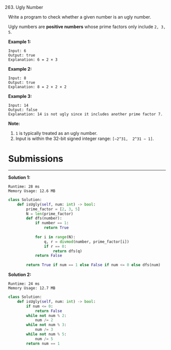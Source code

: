 263. Ugly Number

Write a program to check whether a given number is an ugly number.

Ugly numbers are **positive numbers** whose prime factors only include `2, 3, 5`.

**Example 1:**
```
Input: 6
Output: true
Explanation: 6 = 2 × 3
```

**Example 2:**
```
Input: 8
Output: true
Explanation: 8 = 2 × 2 × 2
```

**Example 3:**
```
Input: 14
Output: false 
Explanation: 14 is not ugly since it includes another prime factor 7.
```

**Note:**

1. `1` is typically treated as an ugly number.
1. Input is within the 32-bit signed integer range: `[−2^31,  2^31 − 1]`.

# Submissions
---
**Solution 1:**
```
Runtime: 28 ms
Memory Usage: 12.6 MB
```
```python
class Solution:
    def isUgly(self, num: int) -> bool:
        prime_factor = [2, 3, 5]
        N = len(prime_factor)
        def dfs(number):
            if number == 1:
                return True
            
            for i in range(N):
                q, r = divmod(number, prime_factor[i])
                if r == 0:
                    return dfs(q)
            return False
            
        return True if num == 1 else False if num <= 0 else dfs(num)
```

**Solution 2:**
```
Runtime: 24 ms
Memory Usage: 12.7 MB
```
```python
class Solution:
    def isUgly(self, num: int) -> bool:
        if num <= 0:
            return False
        while not num % 2:
            num /= 2
        while not num % 3:
            num /= 3
        while not num % 5:
            num /= 5
        return num == 1
```